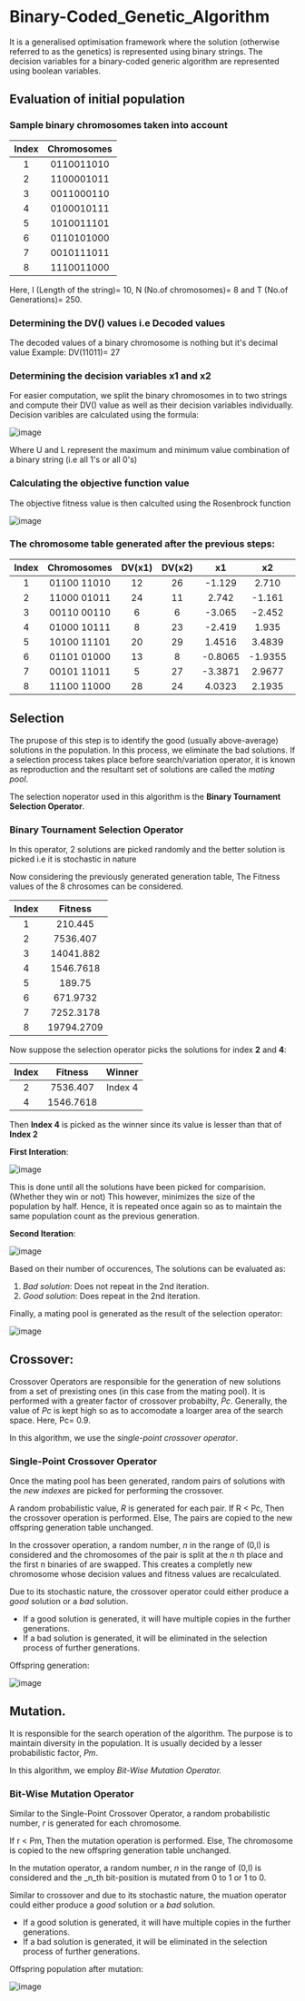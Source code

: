 # Binary-Coded_Genetic_Algorithm
  It is a generalised optimisation framework where the solution (otherwise referred to as the genetics) is represented using binary strings. The decision variables for a binary-coded generic algorithm are represented using boolean variables.

## Evaluation of initial population
  ### Sample binary chromosomes taken into account
  | Index  | Chromosomes |
  | :-------------: | :-------------: |
  | 1 | 0110011010 |
  | 2 | 1100001011 |
  | 3 | 0011000110 |
  | 4 | 0100010111 |
  | 5 | 1010011101 |
  | 6 | 0110101000 |
  | 7 | 0010111011 |
  | 8 | 1110011000 |
  
  Here,
  l (Length of the string)= 10,
  N (No.of chromosomes)= 8 and
  T (No.of Generations)= 250.
  
  ### Determining the DV() values i.e Decoded values
  The decoded values of a binary chromosome is nothing but it's decimal value
  Example: DV(11011)= 27
  
  ### Determining the decision variables x1 and x2
  For easier computation, we split the binary chromosomes in to two strings and compute their DV() value as well as their decision variables individually.
  Decision varibles are calculated using the formula: 
  
  ![image](https://github.com/NakulSK221B/Binary-Coded_Genetic_Algorithm/assets/95758559/d5c96683-03f7-459f-8e94-19d6b7dad28e)
  
  Where U and L represent the maximum and minimum value combination of a binary string (i.e all 1's or all 0's)
  
  ### Calculating the objective function value
  The objective fitness value is then calculted using the Rosenbrock function
  
  ![image](https://github.com/NakulSK221B/Binary-Coded_Genetic_Algorithm/assets/95758559/67b0f486-f1dc-4d9b-b754-ece8c379af1e)
  
  
  ### The chromosome table generated after the previous steps:
  
  | Index  | Chromosomes | DV(x1) | DV(x2) | x1 | x2 | f(x1,x2) |
  | :-------------: | :-------------: | :-------------: | :-------------: | :-------------: | :-------------: | :-------------: |
  | 1 | 01100 11010 | 12 | 26 | -1.129 | 2.710 | 210.445 |
  | 2 | 11000 01011 | 24 | 11 | 2.742 | -1.161 | 7536.407 |
  | 3 | 00110 00110 | 6 | 6 | -3.065 | -2.452 | 14041.882 |
  | 4 | 01000 10111 | 8 | 23 | -2.419 | 1.935 | 1546.7618 |
  | 5 | 10100 11101 | 20 | 29 | 1.4516 | 3.4839 | 189.75 |
  | 6 | 01101 01000 | 13 | 8 | -0.8065 | -1.9355 | 671.9732 |
  | 7 | 00101 11011 | 5 | 27  | -3.3871 | 2.9677 | 7252.3178 |
  | 8 | 11100 11000 | 28 | 24 | 4.0323 | 2.1935 | 19794.2709 |

## Selection
  The prupose of this step is to identify the good (usually above-average) solutions in the population. In this process, we eliminate the bad solutions.
  If a selection process takes place before search/variation operator, it is known as reproduction and the resultant set of solutions are called the _mating pool_.
  
  The selection noperator used in this algorithm is the **Binary Tournament Selection Operator**.
  
  ### Binary Tournament Selection Operator
  
  In this operator, 2 solutions are picked randomly and the better solution is picked i.e it is stochastic in nature
  
  Now considering the previously generated generation table, The Fitness values of the 8 chrosomes can be considered.
  
  | Index | Fitness |
  | :-------------: | :-------------: |
  | 1 | 210.445 |
  | 2 | 7536.407 |
  | 3 | 14041.882 |
  | 4 | 1546.7618 |
  | 5 | 189.75 |
  | 6 | 671.9732 |
  | 7 | 7252.3178 |
  | 8 | 19794.2709 |
  
  Now suppose the selection operator picks the solutions for index **2** and **4**:
  
  | Index | Fitness | Winner |
  | :-------------: | :-------------: | :-------------: |
  | 2 | 7536.407 | Index 4 |
  | 4 | 1546.7618 |
  
  Then **Index 4** is picked as the winner since its value is lesser than that of **Index 2**
  
  **First Interation**:
  
  ![image](https://github.com/NakulSK221B/Binary-Coded_Genetic_Algorithm/assets/95758559/cfcddfeb-c7c4-46ed-bf5c-32b3119c8051)
  
  
  This is done until all the solutions have been picked for comparision.(Whether they win or not)
  This however, minimizes the size of the population by half.
  Hence, it is repeated once again so as to maintain the same population count as the previous generation.
  
  **Second Iteration**:
  
  ![image](https://github.com/NakulSK221B/Binary-Coded_Genetic_Algorithm/assets/95758559/712280bb-7f0b-4e4a-97c2-7c64058cb063)
  
  Based on their number of occurences, The solutions can be evaluated as:
  1. _Bad solution_: Does not repeat in the 2nd iteration.
  2. _Good solution_: Does repeat in the 2nd iteration.
  
  Finally, a mating pool is generated as the result of the selection operator:
  
  ![image](https://github.com/NakulSK221B/Binary-Coded_Genetic_Algorithm/assets/95758559/1550c28d-fed5-4bed-8927-5be8caa5fb7e)

## Crossover:
 Crossover Operators are responsible for the generation of new solutions from a set of prexisting ones (in this case from the mating pool).
 It is performed with a greater factor of crossover probabilty, _Pc_. Generally, the value of _Pc_ is kept high so as to accomodate a loarger area of the search space.
 Here, Pc= 0.9.

 In this algorithm, we use the _single-point crossover operator_.

 ### **Single-Point Crossover Operator**

 Once the mating pool has been generated, random pairs of solutions with the _new indexes_ are picked for performing the crossover.
 
 A random probabilistic value, _R_ is generated for each pair.
 If R < Pc,
   Then the crossover operation is performed.
 Else,
   The pairs are copied to the new offspring generation table unchanged.

 In the crossover operation, a random number, _n_ in the range of (0,l) is considered and the chromosomes of the pair is split at the  _n_ th place and the first n binaries of are swapped. This creates a completly new chromosome whose decision values and fitness values are recalculated.

 Due to its stochastic nature, the crossover operator could either produce a _good_ solution or a _bad_ solution.
 * If a good solution is generated, it will have multiple copies in the further generations.
 * If a bad solution is generated, it will be eliminated in the selection process of further generations.

 Offspring generation:

 ![image](https://github.com/NakulSK221B/Binary-Coded_Genetic_Algorithm/assets/95758559/178a90ba-950a-4350-bf0b-20e5fc904621)

## Mutation.

  It is responsible for the search operation of the algorithm. The purpose is to maintain diversity in the population.
  It is usually decided by a lesser probabilistic factor, _Pm_.
  
  In this algorithm, we employ _Bit-Wise Mutation Operator._
  
  ### Bit-Wise Mutation Operator
  
  Similar to the Single-Point Crossover Operator, a random probabilistic number, _r_ is generated for each chromosome.
  
  If r < Pm,
   Then the mutation operation is performed.
  Else,
    The chromosome is copied to the new offspring generation table  unchanged.

  In the mutation operator, a random number, _n_ in the range of (0,l) is considered and the _n_th bit-position is mutated from 0 to 1 or 1 to 0.

  
  Similar to crossover and due to its stochastic nature, the muation operator could either produce a _good_ solution or a _bad_ solution.
 * If a good solution is generated, it will have multiple copies in the further generations.
 * If a bad solution is generated, it will be eliminated in the selection process of further generations.
  
  Offspring population after mutation:

  ![image](https://github.com/NakulSK221B/Binary-Coded_Genetic_Algorithm/assets/95758559/f994eb7d-f306-404e-8600-c0d9d54c4fcf)

  

  
    


  



 


